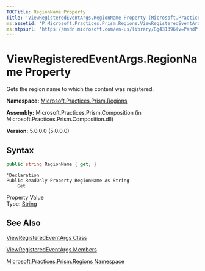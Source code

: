 ```yaml
---
TOCTitle: RegionName Property
Title: 'ViewRegisteredEventArgs.RegionName Property (Microsoft.Practices.Prism.Regions)'
ms:assetid: 'P:Microsoft.Practices.Prism.Regions.ViewRegisteredEventArgs.RegionName'
ms:mtpsurl: 'https://msdn.microsoft.com/en-us/library/Gg431396(v=PandP.50)'
---
```


# ViewRegisteredEventArgs.RegionName Property

Gets the region name to which the content was registered.

**Namespace:** [Microsoft.Practices.Prism.Regions](https://msdn.microsoft.com/en-us/library/microsoft.practices.prism.regions(v=pandp.50))

**Assembly:** Microsoft.Practices.Prism.Composition (in Microsoft.Practices.Prism.Composition.dll)

**Version:** 5.0.0.0 (5.0.0.0)

## Syntax

```C#
public string RegionName { get; }
```

```VB
'Declaration
Public ReadOnly Property RegionName As String
	Get
```

Property Value<br/>
Type: [String](http://msdn2.microsoft.com/en-us/library/s1wwdcbf)

## See Also

[ViewRegisteredEventArgs Class](https://msdn.microsoft.com/en-us/library/microsoft.practices.prism.regions.viewregisteredeventargs(v=pandp.50))

[ViewRegisteredEventArgs Members](https://msdn.microsoft.com/en-us/library/microsoft.practices.prism.regions.viewregisteredeventargs_members(v=pandp.50))

[Microsoft.Practices.Prism.Regions Namespace](https://msdn.microsoft.com/en-us/library/microsoft.practices.prism.regions(v=pandp.50))